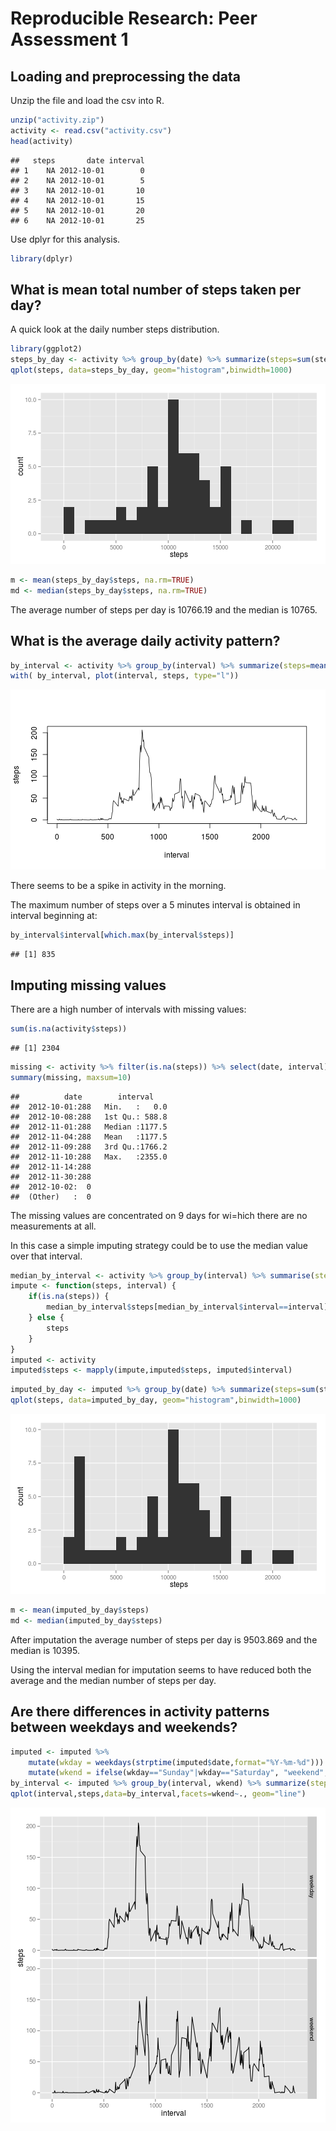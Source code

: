 Reproducible Research: Peer Assessment 1
=======================================

## Loading and preprocessing the data

Unzip the file and load the csv into R.

```r
unzip("activity.zip")
activity <- read.csv("activity.csv")
head(activity)
```

```
##   steps       date interval
## 1    NA 2012-10-01        0
## 2    NA 2012-10-01        5
## 3    NA 2012-10-01       10
## 4    NA 2012-10-01       15
## 5    NA 2012-10-01       20
## 6    NA 2012-10-01       25
```

Use dplyr for this analysis.

```r
library(dplyr)
```

## What is mean total number of steps taken per day?

A quick look at the daily number steps distribution.

```r
library(ggplot2)
steps_by_day <- activity %>% group_by(date) %>% summarize(steps=sum(steps))
qplot(steps, data=steps_by_day, geom="histogram",binwidth=1000)
```

![plot of chunk histogram](figure/histogram-1.png) 

```r
m <- mean(steps_by_day$steps, na.rm=TRUE)
md <- median(steps_by_day$steps, na.rm=TRUE)
```

The average number of steps per day is 10766.19 and the median is 10765.

## What is the average daily activity pattern?


```r
by_interval <- activity %>% group_by(interval) %>% summarize(steps=mean(steps, na.rm=TRUE))
with( by_interval, plot(interval, steps, type="l"))
```

![plot of chunk intervals](figure/intervals-1.png) 

There seems to be a spike in activity in the morning.

The maximum number of steps over a 5 minutes interval is obtained in interval beginning at:

```r
by_interval$interval[which.max(by_interval$steps)]
```

```
## [1] 835
```

## Imputing missing values

There are a high number of intervals with missing values:

```r
sum(is.na(activity$steps))
```

```
## [1] 2304
```


```r
missing <- activity %>% filter(is.na(steps)) %>% select(date, interval)
summary(missing, maxsum=10)
```

```
##          date        interval     
##  2012-10-01:288   Min.   :   0.0  
##  2012-10-08:288   1st Qu.: 588.8  
##  2012-11-01:288   Median :1177.5  
##  2012-11-04:288   Mean   :1177.5  
##  2012-11-09:288   3rd Qu.:1766.2  
##  2012-11-10:288   Max.   :2355.0  
##  2012-11-14:288                   
##  2012-11-30:288                   
##  2012-10-02:  0                   
##  (Other)   :  0
```

The missing values are concentrated on 9 days for wi=hich there are no measurements at all.

In this case a simple imputing strategy could be to use the median value over that interval.

```r
median_by_interval <- activity %>% group_by(interval) %>% summarise(steps=median(steps, na.rm=TRUE))
impute <- function(steps, interval) {
    if(is.na(steps)) {
        median_by_interval$steps[median_by_interval$interval==interval]
    } else {
        steps
    }
}
imputed <- activity
imputed$steps <- mapply(impute,imputed$steps, imputed$interval)
```


```r
imputed_by_day <- imputed %>% group_by(date) %>% summarize(steps=sum(steps))
qplot(steps, data=imputed_by_day, geom="histogram",binwidth=1000)
```

![plot of chunk evaluation](figure/evaluation-1.png) 

```r
m <- mean(imputed_by_day$steps)
md <- median(imputed_by_day$steps)
```

After imputation the average number of steps per day is 9503.869 and the median is 10395.

Using the interval median for imputation seems to have reduced both the average and the median number of steps per day. 

## Are there differences in activity patterns between weekdays and weekends?

```r
imputed <- imputed %>%
    mutate(wkday = weekdays(strptime(imputed$date,format="%Y-%m-%d"))) %>%
    mutate(wkend = ifelse(wkday=="Sunday"|wkday=="Saturday", "weekend", "weekday"))
by_interval <- imputed %>% group_by(interval, wkend) %>% summarize(steps=mean(steps))
qplot(interval,steps,data=by_interval,facets=wkend~., geom="line")
```

![plot of chunk weekdays](figure/weekdays-1.png) 
